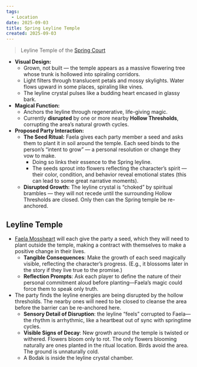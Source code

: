 ```yaml
---
tags:
  - Location
date: 2025-09-03
title: Spring Leyline Temple
created: 2025-09-03
---
```

> Leyline Temple of the [Spring Court](/03---locations/spring-court)

- **Visual Design:**
    - Grown, not built — the temple appears as a massive flowering tree whose trunk is hollowed into spiraling corridors.
    - Light filters through translucent petals and mossy skylights. Water flows upward in some places, spiraling like vines.
    - The leyline crystal pulses like a budding heart encased in glassy bark.
- **Magical Function:**
    - Anchors the leyline through regenerative, life-giving magic.
    - Currently **disrupted** by one or more nearby **Hollow Thresholds**, corrupting the area’s natural growth cycles.
- **Proposed Party Interaction:**
    - **The Seed Ritual:** Faela gives each party member a seed and asks them to plant it in soil around the temple. Each seed binds to the person’s “intent to grow” — a personal resolution or change they vow to make.
        - Doing so links their essence to the Spring leyline.
        - The seeds sprout into flowers reflecting the character’s spirit — their color, condition, and behavior reveal emotional states (this can lead to some great narrative moments).
    - **Disrupted Growth:** The leyline crystal is “choked” by spiritual brambles — they will not recede until the surrounding Hollow Thresholds are closed. Only then can the Spring temple be re-anchored.

## Leyline Temple

- [Faela Mossheart](/02---characters/allies/faela-mossheart) will each give the party a seed, which they will need to plant outside the temple, making a contract with themselves to make a positive change in their lives.
	- **Tangible Consequences**: Make the growth of each seed magically visible, reflecting the character’s progress. (E.g., it blossoms later in the story if they live true to the promise.)
	- **Reflection Prompts**: Ask each player to define the nature of their personal commitment aloud before planting—Faela’s magic could force them to speak only truth.
- The party finds the leyline energies are being disrupted by the hollow thresholds.  The nearby ones will need to be closed to cleanse the area before the barrier can be re-anchored here.
	- **Sensory Detail of Disruption**: the leyline “feels” corrupted to Faela—the rhythm is arrhythmic, like a heartbeat out of sync with springtime cycles.
	- **Visible Signs of Decay**: New growth around the temple is twisted or withered. Flowers bloom only to rot. The only flowers blooming naturally are ones planted in the ritual location. Birds avoid the area. The ground is unnaturally cold.
	- A Bodak is inside the leyline crystal chamber.